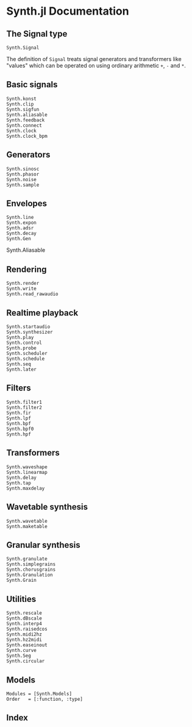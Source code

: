 # Synth.jl Documentation

## The Signal type

```@docs
Synth.Signal
```

The definition of `Signal` treats signal generators and transformers
like "values" which can be operated on using ordinary arithmetic
`+`, `-` and `*`.

## Basic signals

```@docs
Synth.konst
Synth.clip
Synth.sigfun
Synth.aliasable
Synth.feedback
Synth.connect
Synth.clock
Synth.clock_bpm
```

## Generators

```@docs
Synth.sinosc
Synth.phasor
Synth.noise
Synth.sample
```

## Envelopes

```@docs
Synth.line
Synth.expon
Synth.adsr
Synth.decay
Synth.Gen
```

Synth.Aliasable

## Rendering

```@docs
Synth.render
Synth.write
Synth.read_rawaudio
```

## Realtime playback

```@docs
Synth.startaudio
Synth.synthesizer
Synth.play
Synth.control
Synth.probe
Synth.scheduler
Synth.schedule
Synth.seq
Synth.later
```

## Filters

```@docs
Synth.filter1
Synth.filter2
Synth.fir
Synth.lpf
Synth.bpf
Synth.bpf0
Synth.hpf
```

## Transformers

```@docs
Synth.waveshape
Synth.linearmap
Synth.delay
Synth.tap
Synth.maxdelay
```

## Wavetable synthesis

```@docs
Synth.wavetable
Synth.maketable
```

## Granular synthesis

```@docs
Synth.granulate
Synth.simplegrains
Synth.chorusgrains
Synth.Granulation
Synth.Grain
```

## Utilities

```@docs
Synth.rescale
Synth.dBscale
Synth.interp4
Synth.raisedcos
Synth.midi2hz
Synth.hz2midi
Synth.easeinout
Synth.curve
Synth.Seg
Synth.circular
```

## Models

```@autodocs
Modules = [Synth.Models]
Order   = [:function, :type]
```


## Index

```@index
```
